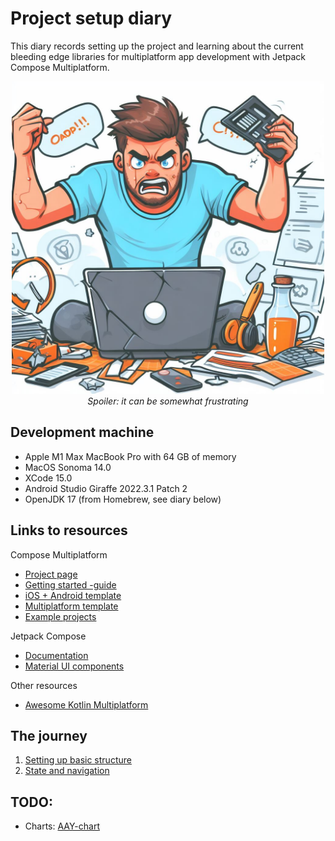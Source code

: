 # Project setup diary

This diary records setting up the project and learning about the
current bleeding edge libraries for multiplatform app development
with Jetpack Compose Multiplatform.

<p align="center" width="100%">
<img src="./frustration.jpeg" alt="Somewhat frustrating" width="500" /><br/>
<i>Spoiler: it can be somewhat frustrating</i>
</p>

## Development machine

- Apple M1 Max MacBook Pro with 64 GB of memory
- MacOS Sonoma 14.0
- XCode 15.0
- Android Studio Giraffe 2022.3.1 Patch 2
- OpenJDK 17 (from Homebrew, see diary below)

## Links to resources

Compose Multiplatform

- [Project page](https://www.jetbrains.com/lp/compose-multiplatform/)
- [Getting started -guide](https://github.com/JetBrains/compose-multiplatform/#readme)
- [iOS + Android template](https://github.com/JetBrains/compose-multiplatform-ios-android-template#readme)
- [Multiplatform template](https://github.com/JetBrains/compose-multiplatform-template)
- [Example projects](https://github.com/JetBrains/compose-multiplatform/tree/master/examples)

Jetpack Compose
- [Documentation](https://developer.android.com/jetpack/compose)
- [Material UI components](https://developer.android.com/jetpack/compose/components)

Other resources
- [Awesome Kotlin Multiplatform](https://github.com/terrakok/kmp-awesome#-compose-ui)

## The journey

1. [Setting up basic structure](./Setup.md)
1. [State and navigation](./State%20and%20navigation.md)

## TODO:

- Charts: [AAY-chart](https://github.com/TheChance101/AAY-chart)
